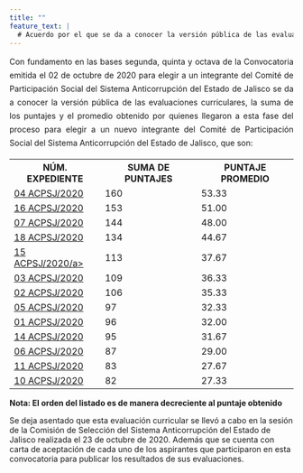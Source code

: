 ```yaml
---
title: ""
feature_text: |
  # Acuerdo por el que se da a conocer la versión pública de las evaluaciones curriculares, la suma de los puntajes y el promedio obtenido por quienes llegaron a esta fase del proceso para elegir a un nuevo integrante del Comité de Participación Social del Sistema Anticorrupción del Estado de Jalisco
---
```

<div style="text-align:justify; line-height: 1.5rem"><span>Con fundamento en las bases segunda, quinta y octava de la Convocatoria emitida el 02 de octubre de 2020 para elegir a un integrante del Comité de Participación Social del Sistema Anticorrupción del Estado de Jalisco se da a conocer la versión pública de las evaluaciones curriculares, la suma de los puntajes y el promedio obtenido por quienes llegaron a esta fase del proceso para elegir a un nuevo integrante del Comité de Participación Social del Sistema Anticorrupción del Estado de Jalisco, que son: 
</span></div>
<p></p>
<p></p>
<table class="table3"><tbody>

<tr><th><b>NÚM. EXPEDIENTE</b></th><th><b>SUMA DE PUNTAJES</b></th><th><b>PUNTAJE PROMEDIO</b></th></tr>

<tr><td><a href="/cedulas/04-ACPSJ-2020.pdf">04 ACPSJ/2020</a><span style="color:#75bec4;"></span></td><td><div><span>160</span></div></td><td><div><span>53.33</span></div></td></tr>

<tr><td><a href="/cedulas/16-ACPSJ-2020.pdf">16 ACPSJ/2020</a><span style="color:#75bec4;"></span></td><td><div><span>153</span></div></td><td><div><span>51.00</span></div></td></tr>

<tr><td><a href="/cedulas/07-ACPSJ-2020.pdf">07 ACPSJ/2020</a><span style="color:#75bec4;"></span></td><td><div><span>144</span></div></td><td><div><span>48.00</span></div></td></tr>

<tr><td><a href="/cedulas/18-ACPSJ-2020.pdf">18 ACPSJ/2020</a><span style="color:#75bec4;"></span></td><td><div><span>134</span></div></td><td><div><span>44.67</span></div></td></tr>

<tr><td><a href="/cedulas/15-ACPSJ-2020.pdf">15 ACPSJ/2020/a><span style="color:#75bec4;"></span></td><td><div><span>113</span></div></td><td><div><span>37.67</span></div></td></tr>

<tr><td><a href="/cedulas/03-ACPSJ-2020.pdf">03 ACPSJ/2020</a><span style="color:#75bec4;"></span></td><td><div><span>109</span></div></td><td><div><span>36.33</span></div></td></tr>

<tr><td><a href="/cedulas/02-ACPSJ-2020.pdf">02 ACPSJ/2020</a><span style="color:#75bec4;"></span></td><td><div><span>106</span></div></td><td><div><span>35.33</span></div></td></tr>

<tr><td><a href="/cedulas/05-ACPSJ-2020.pdf">05 ACPSJ/2020</a><span style="color:#75bec4;"></span></td><td><div><span>97</span></div></td><td><div><span>32.33</span></div></td></tr>

<tr><td><a href="/cedulas/01-ACPSJ-2020.pdf">01 ACPSJ/2020</a><span style="color:#75bec4;"></span></td><td><div><span>96</span></div></td><td><div><span>32.00</span></div></td></tr>

<tr><td><a href="/cedulas/14-ACPSJ-2020.pdf">14 ACPSJ/2020</a><span style="color:#75bec4;"></span></td><td><div><span>95</span></div></td><td><div><span>31.67</span></div></td></tr>

<tr><td><a href="/cedulas/06-ACPSJ-2020.pdf">06 ACPSJ/2020</a><span style="color:#75bec4;"></span></td><td><div><span>87</span></div></td><td><div><span>29.00</span></div></td></tr>

<tr><td><a href="/cedulas/11-ACPSJ-2020.pdf">11 ACPSJ/2020</a><span style="color:#75bec4;"></span></td><td><div><span>83</span></div></td><td><div><span>27.67</span></div></td></tr>

<tr><td><a href="/cedulas/10-ACPSJ-2020.pdf">10 ACPSJ/2020</a><span style="color:#75bec4;"></span></td><td><div><span>82</span></div></td><td><div><span>27.33</span></div></td></tr>

</tbody></table>

<p><strong> Nota: El orden del listado es de manera decreciente al puntaje obtenido </strong></p>
<p></p>
<p></p>
<p>Se deja asentado que esta evaluación curricular se llevó a cabo en la sesión de la Comisión de Selección del Sistema Anticorrupción del Estado de Jalisco realizada el 23 de octubre de 2020. Además que se cuenta con carta de aceptación de cada uno de los aspirantes que participaron en esta convocatoria para publicar los resultados de sus evaluaciones.</p>
